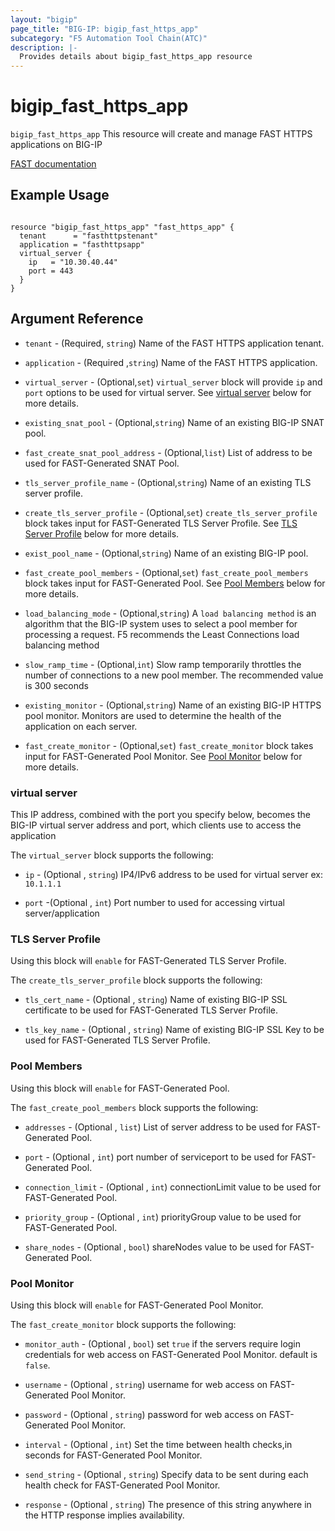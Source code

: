 ```yaml
---
layout: "bigip"
page_title: "BIG-IP: bigip_fast_https_app"
subcategory: "F5 Automation Tool Chain(ATC)"
description: |-
  Provides details about bigip_fast_https_app resource
---
```


# bigip_fast_https_app

`bigip_fast_https_app` This resource will create and manage FAST HTTPS applications on BIG-IP 

[FAST documentation](https://clouddocs.f5.com/products/extensions/f5-appsvcs-templates/latest/)

## Example Usage

```hcl

resource "bigip_fast_https_app" "fast_https_app" {
  tenant      = "fasthttpstenant"
  application = "fasthttpsapp"
  virtual_server {
    ip   = "10.30.40.44"
    port = 443
  }
}

```

## Argument Reference

* `tenant` - (Required, `string`) Name of the FAST HTTPS application tenant.

* `application` - (Required ,`string`) Name of the FAST HTTPS application.

* `virtual_server` - (Optional,`set`) `virtual_server` block will provide `ip` and `port` options to be used for virtual server.
See [virtual server](#virtual-server) below for more details. 

* `existing_snat_pool` - (Optional,`string`) Name of an existing BIG-IP SNAT pool.

* `fast_create_snat_pool_address` - (Optional,`list`) List of address to be used for FAST-Generated SNAT Pool.

* `tls_server_profile_name` - (Optional,`string`) Name of an existing TLS server profile.

* `create_tls_server_profile` - (Optional,`set`) `create_tls_server_profile` block takes input for FAST-Generated TLS Server Profile.
See [TLS Server Profile](#tls-server-profile) below for more details.

* `exist_pool_name` - (Optional,`string`) Name of an existing BIG-IP pool.

* `fast_create_pool_members` - (Optional,`set`) `fast_create_pool_members` block takes input for FAST-Generated Pool.
See [Pool Members](#pool-members) below for more details.
      
* `load_balancing_mode` - (Optional,`string`) A `load balancing method` is an algorithm that the BIG-IP system uses to select a pool member for processing a request. F5 recommends the Least Connections load balancing method
    
* `slow_ramp_time` - (Optional,`int`) Slow ramp temporarily throttles the number of connections to a new pool member. The recommended value is 300 seconds
                                            
* `existing_monitor` - (Optional,`string`) Name of an existing BIG-IP HTTPS pool monitor. Monitors are used to determine the health of the application on each server.

* `fast_create_monitor` - (Optional,`set`) `fast_create_monitor` block takes input for FAST-Generated Pool Monitor.
See [Pool Monitor](#pool-monitor) below for more details.

### virtual server
This IP address, combined with the port you specify below, becomes the BIG-IP virtual server address and port, which clients use to access the application

The `virtual_server` block supports the following:

* `ip` - (Optional , `string`) IP4/IPv6 address to be used for virtual server ex: `10.1.1.1`

* `port` -(Optional , `int`) Port number to used for accessing virtual server/application


### TLS Server Profile
Using this block will `enable` for FAST-Generated TLS Server Profile.

The `create_tls_server_profile` block supports the following:

* `tls_cert_name` - (Optional , `string`) Name of existing BIG-IP SSL certificate to be used for FAST-Generated TLS Server Profile.

* `tls_key_name` - (Optional , `string`) Name of existing BIG-IP SSL Key to be used for FAST-Generated TLS Server Profile.

### Pool Members

Using this block will `enable` for FAST-Generated Pool.

The `fast_create_pool_members` block supports the following:

* `addresses` - (Optional , `list`) List of server address to be used for FAST-Generated Pool.

* `port` - (Optional , `int`) port number of serviceport to be used for FAST-Generated Pool.

* `connection_limit` - (Optional , `int`) connectionLimit value to be used for FAST-Generated Pool.

* `priority_group` - (Optional , `int`) priorityGroup value to be used for FAST-Generated Pool.

* `share_nodes` - (Optional , `bool`) shareNodes value to be used for FAST-Generated Pool.


### Pool Monitor

Using this block will `enable` for FAST-Generated Pool Monitor.

The `fast_create_monitor` block supports the following:

* `monitor_auth` - (Optional , `bool`) set `true` if the servers require login credentials for web access on FAST-Generated Pool Monitor. default is `false`.

* `username` - (Optional , `string`) username for web access on FAST-Generated Pool Monitor.

* `password` - (Optional , `string`) password for web access on FAST-Generated Pool Monitor.

* `interval` - (Optional , `int`) Set the time between health checks,in seconds for FAST-Generated Pool Monitor. 

* `send_string` - (Optional , `string`) Specify data to be sent during each health check for FAST-Generated Pool Monitor.

* `response` - (Optional , `string`) The presence of this string anywhere in the HTTP response implies availability.

